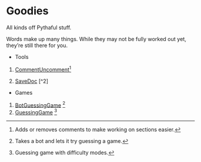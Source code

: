 # Goodies
All kinds off Pythaful stuff.

Words make up many things. While they may not be fully worked out yet, they’re still there for you.

* Tools
1. [CommentUncomment](/Development/Python/Tools/CommentUncomment.py)[^1]

2. [SaveDoc](/Development/Python/Tools/SaveDoc.py) [^2]

* Games
1. [BotGuessingGame](/Development/Python/Games/BotGuessingGame.py) [^4]
2. [GuessingGame](/Development/Python/Games/GuessingGame.py) [^5]

[^1]:Adds or removes comments to make working on sections easier.

[^3]:Duplicates the current being worked on with a number as a backup file.

[^4]:Takes a bot and lets it try guessing a game.

[^5]:Guessing game with difficulty modes.